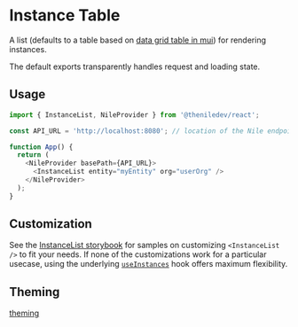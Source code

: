 # Instance Table

A list (defaults to a table based on [data grid table in mui](https://mui.com/x/react-data-grid/)) for rendering instances.

The default exports transparently handles request and loading state.

## Usage

```typescript
import { InstanceList, NileProvider } from '@theniledev/react';

const API_URL = 'http://localhost:8080'; // location of the Nile endpoint

function App() {
  return (
    <NileProvider basePath={API_URL}>
      <InstanceList entity="myEntity" org="userOrg" />
    </NileProvider>
  );
}
```

## Customization

See the [InstanceList storybook](https://storybook.thenile.dev/?path=/story/InstanceList--default) for samples on customizing `<InstanceList />` to fit your needs.
If none of the customizations work for a particular usecase, using the underlying [`useInstances`](../../lib/hooks/useInstances) hook offers maximum flexibility.

## Theming

[theming](../../../README.md#UI%20customization)
